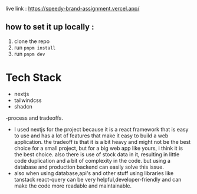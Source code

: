 live link : https://speedy-brand-assignment.vercel.app/

## how to set it up locally :

1. clone the repo
2. run `pnpm install`
3. run `pnpm dev`

# Tech Stack

- nextjs
- tailwindcss
- shadcn

-process and tradeoffs.

- I used nextjs for the project because it is a react framework that is easy to use and has a lot of features that make it easy to build a web application. the tradeoff is that it is a bit heavy and might not be the best choice for a small project, but for a big web app like yours, i think it is the best choice. also there is use of stock data in it, resulting in little code duplication and a bit of complexity in the code. but using a database and production backend can easily solve this issue.
- also when using database,api's and other stuff using libraries like tanstack react-query can be very helpful,developer-friendly and can make the code more readable and maintainable.
